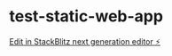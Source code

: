 # test-static-web-app

[Edit in StackBlitz next generation editor ⚡️](https://stackblitz.com/~/github.com/LarsGJobloop/test-static-web-app)